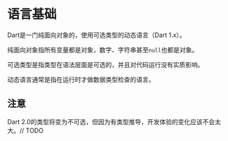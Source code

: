 # 语言基础

Dart是一门纯面向对象的，使用可选类型的动态语言（Dart 1.x）。

纯面向对象指所有变量都是对象，数字、字符串甚至`null`也都是对象。

可选类型是指类型在语法层面是可选的，并且对代码运行没有实质影响。

动态语言通常是指在运行时才做数据类型检查的语言。

## 注意

Dart 2.0的类型将变为不可选，但因为有类型推导，开发体验的变化应该不会太大。// TODO

